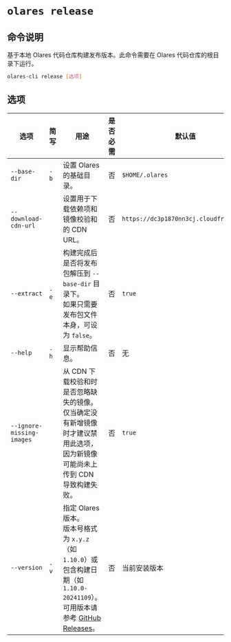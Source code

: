 # `olares release`

## 命令说明
基于本地 Olares 代码仓库构建发布版本。此命令需要在 Olares 代码仓库的根目录下运行。

```bash
olares-cli release [选项]
```

## 选项

| 选项                      | 简写   | 用途                                                                                                                                           | 是否必需 | 默认值                                 |
|-----------------------------|------|----------------------------------------------------------------------------------------------------------------------------------------------|----------|----------------------------------------|
| `--base-dir`                | `-b` | 设置 Olares 的基础目录。                                                                                                                               | 否       | `$HOME/.olares`                        |
| `--download-cdn-url`        |      | 设置用于下载依赖项和镜像校验和的 CDN URL。                                                                                                                     | 否       | `https://dc3p1870nn3cj.cloudfront.net` |
| `--extract`                 | `-e` | 构建完成后是否将发布包解压到 `--base-dir` 目录下。<br> 如果只需要发布包文件本身，可设为 `false`。                                                                     | 否       | `true`                                 |
| `--help`                    | `-h` | 显示帮助信息。                                                                                                                                         | 否       | 无                                     |
| `--ignore-missing-images` |      | 从 CDN 下载校验和时是否忽略缺失的镜像。<br> 仅当确定没有新增镜像时才建议禁用此选项，因为新镜像可能尚未上传到 CDN 导致构建失败。                                                            | 否       | `true`                                 |
| `--version`                 | `-v` | 指定 Olares 版本。<br>版本号格式为 `x.y.z`（如 `1.10.0`）或包含构建日期（如 `1.10.0-20241109`）。<br> 可用版本请参考 [GitHub Releases](https://github.com/beclab/Olares/releases)。 | 否       | 当前安装版本                               |